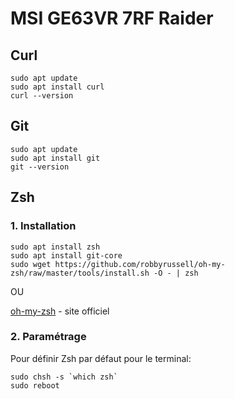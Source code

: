 # MSI GE63VR 7RF Raider

## Curl
```
sudo apt update
sudo apt install curl
curl --version
```

## Git
```
sudo apt update
sudo apt install git
git --version
```

## Zsh
### 1. Installation
```
sudo apt install zsh
sudo apt install git-core
sudo wget https://github.com/robbyrussell/oh-my-zsh/raw/master/tools/install.sh -O - | zsh
```
OU

[oh-my-zsh](https://ohmyz.sh/) - site officiel

### 2. Paramétrage

Pour définir Zsh par défaut pour le terminal:
```
sudo chsh -s `which zsh`
sudo reboot
```
